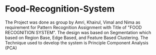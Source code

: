 # Food-Recognition-System
The Project was done as group by Amri, Khairul, Vimal and Nima as requirement for Pattern Recognition Assignment with Title of "FOOD RECOGNITION SYSTEM". The design was based on Segmentation which based on Region Base, Edge Based, and Feature Based Clustering. The Technique used to develop the system is Principle Component Analysis (PCA)
